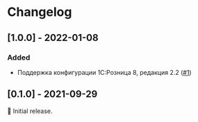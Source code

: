 # Changelog

## [1.0.0] - 2022-01-08

### Added

- Поддержка конфигурации 1С:Розница 8, редакция 2.2 ([#1](https://github.com/legendcity/legendcity-1c/issues/1))

## [0.1.0] - 2021-09-29

:seedling: Initial release.
